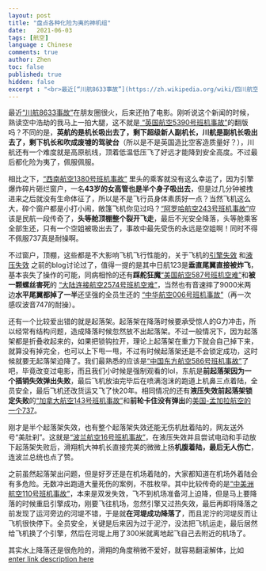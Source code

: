 ```yaml
---
layout: post
title: "盘点各种化险为夷的神机组"
date:   2021-06-03
tags: [航空]
language : Chinese
comments: true
author: Zhen
toc: false
published: true
hidden: false
excerpt : "<br>最近[“川航8633事故”](https://zh.wikipedia.org/wiki/四川航空8633号班机事故)在朋友圈很火，后来还拍了电影。刚听说这个新闻的时候，熟读空中浩劫的我马上一拍大腿，这不就是[ “英国航空5390号班机事故”](https://zh.wikipedia.org/wiki/西南航空1380号班机事故)的翻版吗？<br><br>"
---
```

最近[“川航8633事故”](https://zh.wikipedia.org/wiki/四川航空8633号班机事故)在朋友圈很火，后来还拍了电影。刚听说这个新闻的时候，熟读空中浩劫的我马上一拍大腿，这不就是[ “英国航空5390号班机事故”](https://zh.wikipedia.org/wiki/西南航空1380号班机事故)的翻版吗？不同的是，**英航的是机长吸出去了，剩下超级新人副机长，川航是副机长吸出去了，剩下机长和吹成废墟的驾驶台**（所以是不是英国造比空客造质量好？），川航还有一个难度就是高原航线，顶着低温低压飞了好远才能降到安全高度。不过最后都化险为夷了，佩服佩服。

相比之下，[“西南航空1380号班机事故”](https://zh.wikipedia.org/wiki/西南航空1380号班机事故) 里头的乘客就没有这么幸运了，因为引擎爆炸碎片砸烂窗户，一名**43岁的女高管也是半个身子吸出去**，但是过几分钟被拽进来之后就没有生命体征了，所以是不是飞行员身体素质好一点？当然飞机这么大，碎个窗户都是小打小闹，敞篷飞机你见过吗？[“阿罗哈航空243号班机事故”](https://zh.wikipedia.org/wiki/%E9%98%BF%E7%BE%85%E5%93%88%E8%88%AA%E7%A9%BA243%E8%99%9F%E7%8F%AD%E6%A9%9F%E4%BA%8B%E6%95%85)应该是民航一段传奇了，**头等舱顶棚整个裂开飞走**，最后不光安全降落，头等舱乘客全部生还，只有一个空姐被吸出去了，事故中最先受伤的永远是空姐啊！同时不得不佩服737真是耐操啊。

不过窗户，顶棚，这些都是不大影响飞机飞行性能的，关于飞机的[引擎失效](/飞机双引擎失灵还能生还吗) 和[液压失效](/飞机液压系统失效了还能操作吗) 之前的blog讨论过了，值得一提的是其中日航123是**垂直尾翼直接被炸飞**，基本丧失了操作的可能，同病相怜的还有**踩舵狂魔**[“美国航空587号班机空难”](https://zh.wikipedia.org/wiki/%E7%BE%8E%E5%9C%8B%E8%88%AA%E7%A9%BA587%E8%99%9F%E7%8F%AD%E6%A9%9F%E7%A9%BA%E9%9B%A3)和**被一颗螺丝害死**的
[“大陆连接航空2574号班机空难”](https://zh.wikipedia.org/wiki/%E7%BE%8E%E5%9B%BD%E5%A4%A7%E9%99%86%E5%BF%AB%E8%BF%902574%E5%8F%B7%E7%8F%AD%E6%9C%BA%E7%A9%BA%E9%9A%BE)，当然也有音速摔了9000米两边**水平尾翼都掉了一半**还坚强的全员生还的
[“中华航空006号班机事故”](https://zh.wikipedia.org/wiki/%E4%B8%AD%E8%8F%AF%E8%88%AA%E7%A9%BA006%E8%99%9F%E7%8F%AD%E6%A9%9F%E4%BA%8B%E6%95%85)（再一次感叹波音747的耐操）。

还有一个比较爱出错的就是起落架。起落架在降落时候要承受惊人的G力冲击，所以经常有结构问题，造成降落时候忽然放不出起落架。不过一般情况下，因为起落架都是折叠收起来的，如果把锁钩拉开，理论上起落架在重力下就会自己掉下来，就算没有掉完全，也可以上下甩一甩，不过有时候起落架还是不会锁定成功，这时候就要无起落架迫降了。我们最熟悉的应该是[“中国东方航空586号班机事故”](https://zh.wikipedia.org/zh/%E4%B8%AD%E5%9C%8B%E6%9D%B1%E6%96%B9%E8%88%AA%E7%A9%BA586%E8%99%9F%E7%8F%AD%E6%A9%9F%E4%BA%8B%E6%95%85)了吧，毕竟改变过电影，而且我们小时候是强制观看的lol，东航是**前起落架因为一个插销失效弹出失败**，最后飞机放油完毕后在喷满泡沫的跑道上机鼻三点着陆，全员安全，最后飞机还改货运又飞了快20年。相同情况的还有**液压失效前起落架锁定失败**的[“加拿大航空143号班机事故”](https://zh.wikipedia.org/zh-hans/%E5%8A%A0%E6%8B%BF%E5%A4%A7%E8%88%AA%E7%A9%BA143%E8%99%9F%E7%8F%AD%E6%A9%9F%E4%BA%8B%E6%95%85)和**前轮卡住没有弹出**的[美国-孟加拉航空的一个737](https://kknews.cc/world/9nng4qb.html)。

刚才是半个起落架失效，也有整个起落架失效还能无伤机肚着陆的，网友送外号“美肚刹”。这就是[“波兰航空16号班机事故”](https://zh.wikipedia.org/wiki/LOT%E6%B3%A2%E8%98%AD%E8%88%AA%E7%A9%BA16%E8%99%9F%E7%8F%AD%E6%A9%9F%E4%BA%8B%E6%95%85)，在液压失效并且尝试电动和手动放下起落架失败后，滑翔机大神机长直接完美的微微上扬**机腹着陆，最后无人伤亡**，连波兰总统也点了赞。

之前虽然起落架出问题，但是好歹还是在机场着陆的，大家都知道在机场外着陆会有多危险。无数冲出跑道大量死伤的案例，不胜枚举。其中比较传奇的是[“中美洲航空110号班机事故”](https://zh.wikipedia.org/zh/%E4%B8%AD%E7%BE%8E%E6%B4%B2%E8%88%AA%E7%A9%BA110%E8%99%9F%E7%8F%AD%E6%A9%9F%E4%BA%8B%E6%95%85)，本来是双发失效，飞不到机场准备河上迫降，但是马上要降落的时候重启引擎成功，刚要飞往机场，忽然引擎又过热失效，最后再即将降落之前发现了运河旁边的河堤不错，于是就**在河堤成功降落了**，而且泥泞的河堤反而让飞机很快停下。全员安全，关键是后来因为过于泥泞，没法把飞机运走，最后居然给飞机换了个引擎，然后在河堤上用了300米就离地起飞自己去附近的机场了。

其实水上降落还是很危险的，滑翔的角度稍微不爱好，就容易翻滚解体，比如[enter link description here](https://zh.wikipedia.org/zh-hans/%E5%9F%83%E5%A1%9E%E4%BF%84%E6%AF%94%E4%BA%9E%E8%88%AA%E7%A9%BA961%E8%99%9F%E7%8F%AD%E6%A9%9F%E7%A9%BA%E9%9B%A3)
<!--stackedit_data:
eyJoaXN0b3J5IjpbLTQ5MTAwNDcwMSwxOTc5NDYxODU3LC0zNz
c1ODIxNTgsMjEwMTIxOTk2MywxMjg0MDc4NTU5LDQyMzU4MDg1
MiwtNTg2NjExMjkxLDY0MzY4MTc4LDcxODY5NzIwOSwxMDczNz
kwMjA2LC0xMzAxNjQ2NjcyLC02OTMxMjU3NjgsLTExMzM2NzAz
MjksLTExNTkyNTY1OTEsMTEyOTk0NjQyMywxMzkzNjUwMTk1LD
g4NDI5OTM1OCwtMTYzNzU3NDI1Nl19
-->
